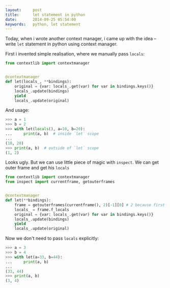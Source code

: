 ```yaml
---
layout:     post
title:      let statement in python
date:       2014-09-25 05:54:00
keywords:   python, let statement  
---
```


Today, when i wrote another context manager, i came up with the idea &ndash; write `let`
statement in python using context manager.

First i invented simple realisation, where we manually pass `locals`:

```python
from contextlib import contextmanager


@contextmanager
def let(locals_, **bindings):
    original = {var: locals_.get(var) for var in bindings.keys()}
    locals_.update(bindings)
    yield
    locals_.update(original)
```

And usage:

```python
>>> a = 1
>>> b = 2
>>> with let(locals(), a=10, b=20):
...     print(a, b)  # inside `let` scope
... 
(10, 20)
>>> print(a, b)  # outside of `let` scope
(1, 2)

```

Looks ugly. But we can use little piece of magic with `inspect`. We can get outer frame and get his `locals`

```python
from contextlib import contextmanager
from inspect import currentframe, getouterframes


@contextmanager
def let(**bindings):
    frame = getouterframes(currentframe(), 2)[-1][0] # 2 because first frame in `contextmanager` decorator  
    locals_ = frame.f_locals
    original = {var: locals_.get(var) for var in bindings.keys()}
    locals_.update(bindings)
    yield
    locals_.update(original)
```

Now we don't need to pass `locals` explicitly:

```python
>>> a = 3
>>> b = 4
>>> with let(a=33, b=44):
...     print(a, b)
... 
(33, 44)
>>> print(a, b)
(3, 4)
```